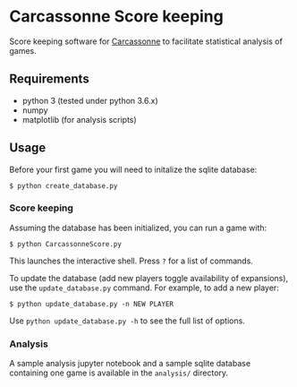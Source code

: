 # Carcassonne Score keeping

Score keeping software for [Carcassonne](https://boardgamegeek.com/boardgame/822/carcassonne) to facilitate statistical analysis of games.

## Requirements

* python 3 (tested under python 3.6.x)
* numpy
* matplotlib (for analysis scripts)

## Usage

Before your first game you will need to initalize the sqlite database:

```
$ python create_database.py
```

### Score keeping

Assuming the database has been initialized, you can run a game with:

```
$ python CarcassonneScore.py
```

This launches the interactive shell. Press `?` for a list of commands.

To update the database (add new players toggle availability of expansions), use the `update_database.py` command. For example, to add a new player:

```
$ python update_database.py -n NEW PLAYER
```

Use `python update_database.py -h` to see the full list of options.


### Analysis

A sample analysis jupyter notebook and a sample sqlite database containing one game is available in the `analysis/` directory.
